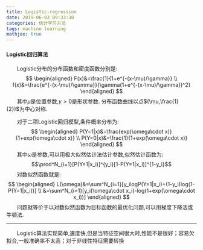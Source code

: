 ```yaml
---
title: Logistic-regression
date: 2019-06-03 09:33:30
categories: 统计学习方法
tags: machine learning
mathjax: true
---
```

#### Logistic回归算法

&emsp;&emsp;Logistic分布的分布函数和密度函数分别是:
$$
    \begin{aligned}
        F(x)&=\frac{1}{1+e^{-(x-\mu)/\gamma}} \\
        f(x)&=\frac{e^{-(x-\mu)/\gamma}}{\gamma(1+e^{-(x-\mu)/\gamma})^2}
    \end{aligned}
$$
&emsp;&emsp;其中$\mu$是位置参数,$\gamma>0$是形状参数.
分布函数曲线以点$(\mu,\frac{1}{2})$为中心对称.

&emsp;&emsp;对于二项Logistic回归模型,条件概率分布为:
$$
    \begin{aligned}
        P(Y=1|x)&=\frac{exp(\omega\cdot x)}{1+exp(\omega\cdot x)} \\
        P(Y=0|x)&=\frac{1}{1+exp(\omega\cdot x)}
    \end{aligned}
$$
&emsp;&emsp;其中$\omega$是参数,可以用极大似然估计法估计参数,似然估计函数为:
$$\prod^N_{i=1}[P(Y=1|x_i)]^{y_i}[1-P(Y=1|x_i)]^{1-y_i}$$
&emsp;&emsp;对数似然函数就是:
$$
    \begin{aligned}
        L(\omega)&=\sum^N_{i=1}[y_ilogP(Y=1|x_i)+(1-y_i)log(1-P(Y=1|x_i))] \\
        &=\sum^N_{i=1}[y_i(\omega\cdot x_i)-log(1+exp(\omega\cdot x_i))]
    \end{aligned}
$$
&emsp;&emsp;问题就等价于以对数似然函数为目标函数的最优化问题,可以用梯度下降法或牛顿法.

---
&emsp;&emsp;Logistic算法实现简单,速度快,但是当特征空间很大时,性能不是很好；容易欠拟合,一般准确率不太高；对于非线性特征需要转换